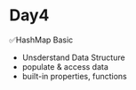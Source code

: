 # Day4

✅HashMap Basic

- Unsderstand Data Structure
- populate & access data
- built-in properties, functions
